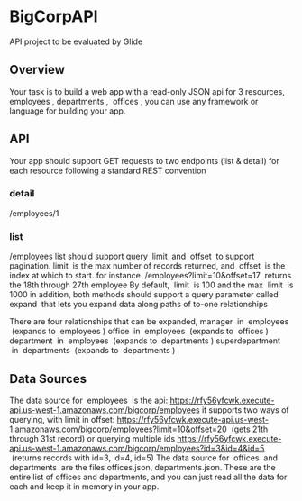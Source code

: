 # BigCorpAPI
API project to be evaluated by Glide

## Overview
Your task is to build a web app with a read-only JSON api for 3 resources,  employees , departments ,  offices , you can use any framework or language for building your app.

## API
Your app should support GET requests to two endpoints (list & detail) for each resource following a standard REST convention
### detail  
/employees/1 
### list 
/employees 
list should support query  limit  and  offset  to support pagination. limit  is the max number of records returned, and  offset  is the index at which to start. for instance  /employees?limit=10&offset=17  returns the 18th through 27th employee By default,  limit  is 100 and the max  limit  is 1000 in addition, both methods should support a query parameter called  expand  that lets you expand data along paths of to-one relationships

There are four relationships that can be expanded,
manager  in  employees  (expands to  employees ) office  in  employees  (expands to  offices ) department  in  employees  (expands to  departments ) superdepartment  in  departments  (expands to  departments )

## Data Sources
The data source for  employees  is the api: https://rfy56yfcwk.execute-api.us-west-1.amazonaws.com/bigcorp/employees
it supports two ways of querying, with limit in offset:
https://rfy56yfcwk.execute-api.us-west-1.amazonaws.com/bigcorp/employees?limit=10&offset=20  (gets 21th through 31st record) 
or querying multiple ids 
https://rfy56yfcwk.execute-api.us-west-1.amazonaws.com/bigcorp/employees?id=3&id=4&id=5  (returns records with id=3, id=4, id=5) 
The data source for  offices  and  departments  are the files offices.json, departments.json. These are the entire list of offices and departments, and you can just read all the data for each and keep it in memory in your app.
